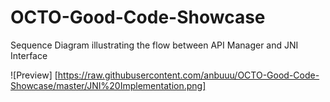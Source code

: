# OCTO-Good-Code-Showcase

Sequence Diagram illustrating the flow between API Manager and JNI Interface

![Preview] [https://raw.githubusercontent.com/anbuuu/OCTO-Good-Code-Showcase/master/JNI%20Implementation.png]
